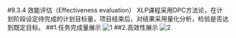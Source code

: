 #9.3.4 效能评估（Effectiveness evaluation）
XLP课程采用DPC方法论，在计划阶段设定待完成的计划目标量，项目结束后，对结果采用量化分析，检验是否达到既定目标。
##1.任务完成量展示
![1](C:\Users\yinshixun.yinshixun-PC\Desktop\demo\图片\1.jpg)
##2.高效性展示
![2](C:\Users\yinshixun.yinshixun-PC\Desktop\demo\图片\2.jpg)


